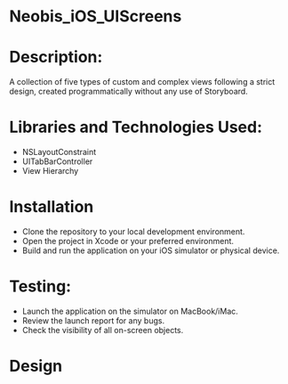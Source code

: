 # Neobis_iOS_UIScreens
# Description:

A collection of five types of custom and complex views following a strict design, created programmatically without any use of Storyboard.

# Libraries and Technologies Used:
* NSLayoutConstraint
* UITabBarController
* View Hierarchy

# Installation
* Clone the repository to your local development environment.
* Open the project in Xcode or your preferred environment.
* Build and run the application on your iOS simulator or physical device.
  
# Testing:
* Launch the application on the simulator on MacBook/iMac.
* Review the launch report for any bugs.
* Check the visibility of all on-screen objects.

# Design
